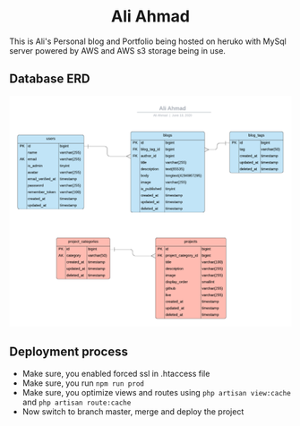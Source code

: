 <h1 align="center">Ali Ahmad</h1>

This is Ali's Personal blog and Portfolio being hosted on heruko with MySql server 
powered by AWS and AWS s3 storage being in use.

## Database ERD
![ERD](public/images/docs/aliahmadERD.png)

## Deployment process
- Make sure, you enabled forced ssl in .htaccess file
- Make sure, you run `npm run prod`
- Make sure, you optimize views and routes using `php artisan view:cache` and `php artisan route:cache`
- Now switch to branch master, merge and deploy the project